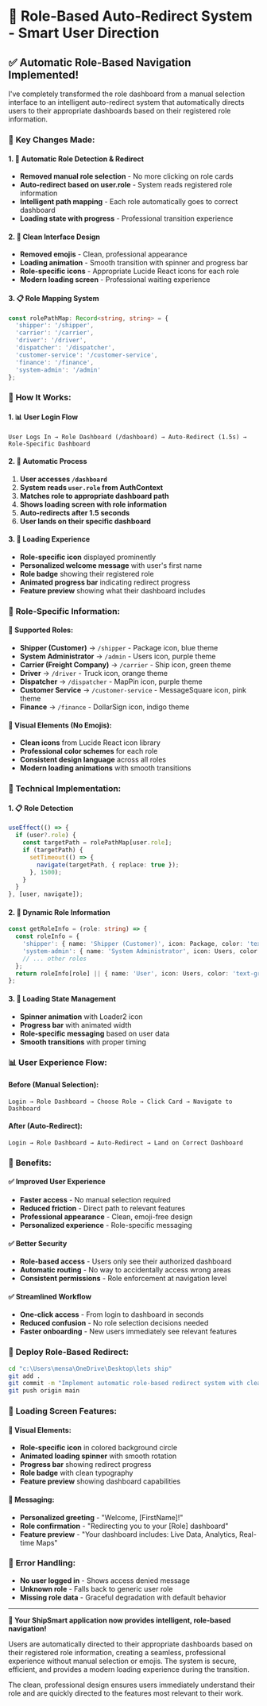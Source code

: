 # 🎯 Role-Based Auto-Redirect System - Smart User Direction

## ✅ **Automatic Role-Based Navigation Implemented!**

I've completely transformed the role dashboard from a manual selection interface to an intelligent auto-redirect system that automatically directs users to their appropriate dashboards based on their registered role information.

### 🚀 **Key Changes Made:**

#### **1. 🎯 Automatic Role Detection & Redirect**
- **Removed manual role selection** - No more clicking on role cards
- **Auto-redirect based on user.role** - System reads registered role information
- **Intelligent path mapping** - Each role automatically goes to correct dashboard
- **Loading state with progress** - Professional transition experience

#### **2. 🎨 Clean Interface Design**
- **Removed emojis** - Clean, professional appearance
- **Loading animation** - Smooth transition with spinner and progress bar
- **Role-specific icons** - Appropriate Lucide React icons for each role
- **Modern loading screen** - Professional waiting experience

#### **3. 📋 Role Mapping System**
```typescript
const rolePathMap: Record<string, string> = {
  'shipper': '/shipper',
  'carrier': '/carrier', 
  'driver': '/driver',
  'dispatcher': '/dispatcher',
  'customer-service': '/customer-service',
  'finance': '/finance',
  'system-admin': '/admin'
};
```

### 🎯 **How It Works:**

#### **1. 📊 User Login Flow**
```
User Logs In → Role Dashboard (/dashboard) → Auto-Redirect (1.5s) → Role-Specific Dashboard
```

#### **2. 🔄 Automatic Process**
1. **User accesses `/dashboard`**
2. **System reads `user.role` from AuthContext**
3. **Matches role to appropriate dashboard path**
4. **Shows loading screen with role information**
5. **Auto-redirects after 1.5 seconds**
6. **User lands on their specific dashboard**

#### **3. 🎨 Loading Experience**
- **Role-specific icon** displayed prominently
- **Personalized welcome message** with user's first name
- **Role badge** showing their registered role
- **Animated progress bar** indicating redirect progress
- **Feature preview** showing what their dashboard includes

### 📱 **Role-Specific Information:**

#### **🎯 Supported Roles:**
- **Shipper (Customer)** → `/shipper` - Package icon, blue theme
- **System Administrator** → `/admin` - Users icon, purple theme  
- **Carrier (Freight Company)** → `/carrier` - Ship icon, green theme
- **Driver** → `/driver` - Truck icon, orange theme
- **Dispatcher** → `/dispatcher` - MapPin icon, purple theme
- **Customer Service** → `/customer-service` - MessageSquare icon, pink theme
- **Finance** → `/finance` - DollarSign icon, indigo theme

#### **🎨 Visual Elements (No Emojis):**
- **Clean icons** from Lucide React icon library
- **Professional color schemes** for each role
- **Consistent design language** across all roles
- **Modern loading animations** with smooth transitions

### 🔧 **Technical Implementation:**

#### **1. 📋 Role Detection**
```typescript
useEffect(() => {
  if (user?.role) {
    const targetPath = rolePathMap[user.role];
    if (targetPath) {
      setTimeout(() => {
        navigate(targetPath, { replace: true });
      }, 1500);
    }
  }
}, [user, navigate]);
```

#### **2. 🎨 Dynamic Role Information**
```typescript
const getRoleInfo = (role: string) => {
  const roleInfo = {
    'shipper': { name: 'Shipper (Customer)', icon: Package, color: 'text-blue-600' },
    'system-admin': { name: 'System Administrator', icon: Users, color: 'text-purple-600' },
    // ... other roles
  };
  return roleInfo[role] || { name: 'User', icon: Users, color: 'text-gray-600' };
};
```

#### **3. 🔄 Loading State Management**
- **Spinner animation** with Loader2 icon
- **Progress bar** with animated width
- **Role-specific messaging** based on user data
- **Smooth transitions** with proper timing

### 📊 **User Experience Flow:**

#### **Before (Manual Selection):**
```
Login → Role Dashboard → Choose Role → Click Card → Navigate to Dashboard
```

#### **After (Auto-Redirect):**
```
Login → Role Dashboard → Auto-Redirect → Land on Correct Dashboard
```

### 🎯 **Benefits:**

#### **✅ Improved User Experience**
- **Faster access** - No manual selection required
- **Reduced friction** - Direct path to relevant features
- **Professional appearance** - Clean, emoji-free design
- **Personalized experience** - Role-specific messaging

#### **✅ Better Security**
- **Role-based access** - Users only see their authorized dashboard
- **Automatic routing** - No way to accidentally access wrong areas
- **Consistent permissions** - Role enforcement at navigation level

#### **✅ Streamlined Workflow**
- **One-click access** - From login to dashboard in seconds
- **Reduced confusion** - No role selection decisions needed
- **Faster onboarding** - New users immediately see relevant features

### 🚀 **Deploy Role-Based Redirect:**

```bash
cd "c:\Users\mensa\OneDrive\Desktop\lets ship"
git add .
git commit -m "Implement automatic role-based redirect system with clean professional design"
git push origin main
```

### 📱 **Loading Screen Features:**

#### **🎨 Visual Elements:**
- **Role-specific icon** in colored background circle
- **Animated loading spinner** with smooth rotation
- **Progress bar** showing redirect progress
- **Role badge** with clean typography
- **Feature preview** showing dashboard capabilities

#### **📝 Messaging:**
- **Personalized greeting** - "Welcome, [FirstName]!"
- **Role confirmation** - "Redirecting you to your [Role] dashboard"
- **Feature preview** - "Your dashboard includes: Live Data, Analytics, Real-time Maps"

### 🎯 **Error Handling:**

- **No user logged in** - Shows access denied message
- **Unknown role** - Falls back to generic user role
- **Missing role data** - Graceful degradation with default behavior

---

**🎉 Your ShipSmart application now provides intelligent, role-based navigation!**

Users are automatically directed to their appropriate dashboards based on their registered role information, creating a seamless, professional experience without manual selection or emojis. The system is secure, efficient, and provides a modern loading experience during the transition.

The clean, professional design ensures users immediately understand their role and are quickly directed to the features most relevant to their work.
